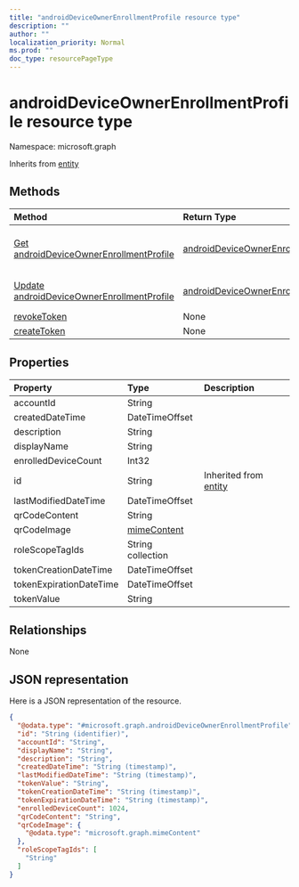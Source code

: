 ```yaml
---
title: "androidDeviceOwnerEnrollmentProfile resource type"
description: ""
author: ""
localization_priority: Normal
ms.prod: ""
doc_type: resourcePageType
---
```


# androidDeviceOwnerEnrollmentProfile resource type


Namespace: microsoft.graph




Inherits from [entity](../resources/entity.md)

## Methods
|Method|Return Type|Description|
|:---|:---|:---|
|[Get androidDeviceOwnerEnrollmentProfile](../api/androiddeviceownerenrollmentprofile-get.md)|[androidDeviceOwnerEnrollmentProfile](../resources/androiddeviceownerenrollmentprofile.md)|Read properties and relationships of the [androidDeviceOwnerEnrollmentProfile](../resources/androiddeviceownerenrollmentprofile.md) object.|
|[Update androidDeviceOwnerEnrollmentProfile](../api/androiddeviceownerenrollmentprofile-update.md)|[androidDeviceOwnerEnrollmentProfile](../resources/androiddeviceownerenrollmentprofile.md)|Update the properties of a [androidDeviceOwnerEnrollmentProfile](../resources/androiddeviceownerenrollmentprofile.md) object.|
|[revokeToken](../api/androiddeviceownerenrollmentprofile-revoketoken.md)|None||
|[createToken](../api/androiddeviceownerenrollmentprofile-createtoken.md)|None||

## Properties
|Property|Type|Description|
|:---|:---|:---|
|accountId|String||
|createdDateTime|DateTimeOffset||
|description|String||
|displayName|String||
|enrolledDeviceCount|Int32||
|id|String| Inherited from [entity](../resources/entity.md)|
|lastModifiedDateTime|DateTimeOffset||
|qrCodeContent|String||
|qrCodeImage|[mimeContent](../resources/mimecontent.md)||
|roleScopeTagIds|String collection||
|tokenCreationDateTime|DateTimeOffset||
|tokenExpirationDateTime|DateTimeOffset||
|tokenValue|String||

## Relationships
None

## JSON representation
Here is a JSON representation of the resource.
<!-- {
  "blockType": "resource",
  "keyProperty": "id",
  "@odata.type": "microsoft.graph.androidDeviceOwnerEnrollmentProfile",
  "baseType": "microsoft.graph.entity",
  "openType": false
}
-->
``` json
{
  "@odata.type": "#microsoft.graph.androidDeviceOwnerEnrollmentProfile",
  "id": "String (identifier)",
  "accountId": "String",
  "displayName": "String",
  "description": "String",
  "createdDateTime": "String (timestamp)",
  "lastModifiedDateTime": "String (timestamp)",
  "tokenValue": "String",
  "tokenCreationDateTime": "String (timestamp)",
  "tokenExpirationDateTime": "String (timestamp)",
  "enrolledDeviceCount": 1024,
  "qrCodeContent": "String",
  "qrCodeImage": {
    "@odata.type": "microsoft.graph.mimeContent"
  },
  "roleScopeTagIds": [
    "String"
  ]
}
```

